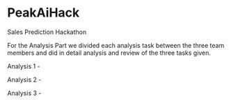 # PeakAiHack
Sales Prediction Hackathon


For the Analysis Part we divided each analysis task between the three team members and did in detail analysis and review of the three tasks given.

Analysis 1 - 

Analysis 2 - 

Analysis 3 - 
